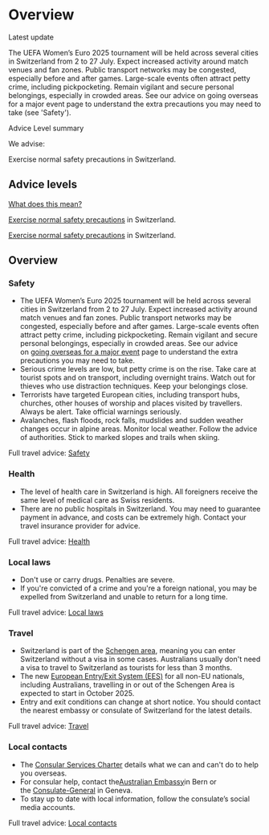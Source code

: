 # Overview

Latest update

The UEFA Women’s Euro 2025 tournament will be held across several cities in Switzerland from 2 to 27 July. Expect increased activity around match venues and fan zones. Public transport networks may be congested, especially before and after games. Large-scale events often attract petty crime, including pickpocketing. Remain vigilant and secure personal belongings, especially in crowded areas. See our advice on going overseas for a major event page to understand the extra precautions you may need to take (see 'Safety').

Advice Level summary

We advise:

Exercise normal safety precautions in Switzerland.

## Advice levels

[What does this mean?](/before-you-go/travel-advice-explained/)

[Exercise normal safety precautions](https://www.smartraveller.gov.au/consular-services/travel-advice-explained#level1) in Switzerland.

[Exercise normal safety precautions](https://www.smartraveller.gov.au/consular-services/travel-advice-explained#level1) in Switzerland.

## Overview

### Safety

* The UEFA Women’s Euro 2025 tournament will be held across several cities in Switzerland from 2 to 27 July. Expect increased activity around match venues and fan zones. Public transport networks may be congested, especially before and after games. Large-scale events often attract petty crime, including pickpocketing. Remain vigilant and secure personal belongings, especially in crowded areas. See our advice on [going overseas for a major event](/before-you-go/major-events "Going overseas for a major event") page to understand the extra precautions you may need to take.
* Serious crime levels are low, but petty crime is on the rise. Take care at tourist spots and on transport, including overnight trains. Watch out for thieves who use distraction techniques. Keep your belongings close.
* Terrorists have targeted European cities, including transport hubs, churches, other houses of worship and places visited by travellers. Always be alert. Take official warnings seriously.
* Avalanches, flash floods, rock falls, mudslides and sudden weather changes occur in alpine areas. Monitor local weather. Follow the advice of authorities. Stick to marked slopes and trails when skiing.

Full travel advice: [Safety](#safety)

### Health

* The level of health care in Switzerland is high. All foreigners receive the same level of medical care as Swiss residents.
* There are no public hospitals in Switzerland. You may need to guarantee payment in advance, and costs can be extremely high. Contact your travel insurance provider for advice.

Full travel advice: [Health](#health)

### Local laws

* Don't use or carry drugs. Penalties are severe.
* If you're convicted of a crime and you're a foreign national, you may be expelled from Switzerland and unable to return for a long time.

Full travel advice: [Local laws](#local-laws)

### Travel

* Switzerland is part of the [Schengen area](https://www.smartraveller.gov.au/before-you-go/the-basics/schengen), meaning you can enter Switzerland without a visa in some cases. Australians usually don't need a visa to travel to Switzerland as tourists for less than 3 months.
* The new [European Entry/Exit System (EES)](https://travel-europe.europa.eu/ees_en) for all non-EU nationals, including Australians, travelling in or out of the Schengen Area is expected to start in October 2025.
* Entry and exit conditions can change at short notice. You should contact the nearest embassy or consulate of Switzerland for the latest details.

Full travel advice: [Travel](#travel)

### Local contacts

* The [Consular Services Charter](https://www.smartraveller.gov.au/consular-services/consular-services-charter) details what we can and can't do to help you overseas.
* For consular help, contact the[Australian Embassy](https://geneva.mission.gov.au/gene/contact-us.html)in Bern or the [Consulate-General](https://geneva.mission.gov.au/) in Geneva.
* To stay up to date with local information, follow the consulate’s social media accounts.

Full travel advice: [Local contacts](#local-contacts)